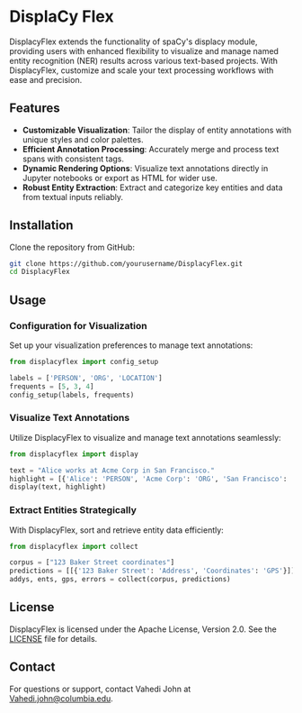 # DisplaCy Flex

DisplacyFlex extends the functionality of spaCy's displacy module, providing users with enhanced flexibility to visualize and manage named entity recognition (NER) results across various text-based projects. With DisplacyFlex, customize and scale your text processing workflows with ease and precision.

## Features

- **Customizable Visualization**: Tailor the display of entity annotations with unique styles and color palettes.
- **Efficient Annotation Processing**: Accurately merge and process text spans with consistent tags.
- **Dynamic Rendering Options**: Visualize text annotations directly in Jupyter notebooks or export as HTML for wider use.
- **Robust Entity Extraction**: Extract and categorize key entities and data from textual inputs reliably.

## Installation

Clone the repository from GitHub:

```bash
git clone https://github.com/yourusername/DisplacyFlex.git
cd DisplacyFlex
```

## Usage

### Configuration for Visualization

Set up your visualization preferences to manage text annotations:

```python
from displacyflex import config_setup

labels = ['PERSON', 'ORG', 'LOCATION']
frequents = [5, 3, 4]
config_setup(labels, frequents)
```

### Visualize Text Annotations

Utilize DisplacyFlex to visualize and manage text annotations seamlessly:

```python
from displacyflex import display

text = "Alice works at Acme Corp in San Francisco."
highlight = [{'Alice': 'PERSON', 'Acme Corp': 'ORG', 'San Francisco': 'LOCATION'}]
display(text, highlight)
```

### Extract Entities Strategically

With DisplacyFlex, sort and retrieve entity data efficiently:

```python
from displacyflex import collect

corpus = ["123 Baker Street coordinates"]
predictions = [[{'123 Baker Street': 'Address', 'Coordinates': 'GPS'}]]
addys, ents, gps, errors = collect(corpus, predictions)
```

## License

DisplacyFlex is licensed under the Apache License, Version 2.0. See the [LICENSE](LICENSE) file for details.

## Contact

For questions or support, contact Vahedi John at [Vahedi.john@columbia.edu](mailto:Vahedi.john@columbia.edu).
